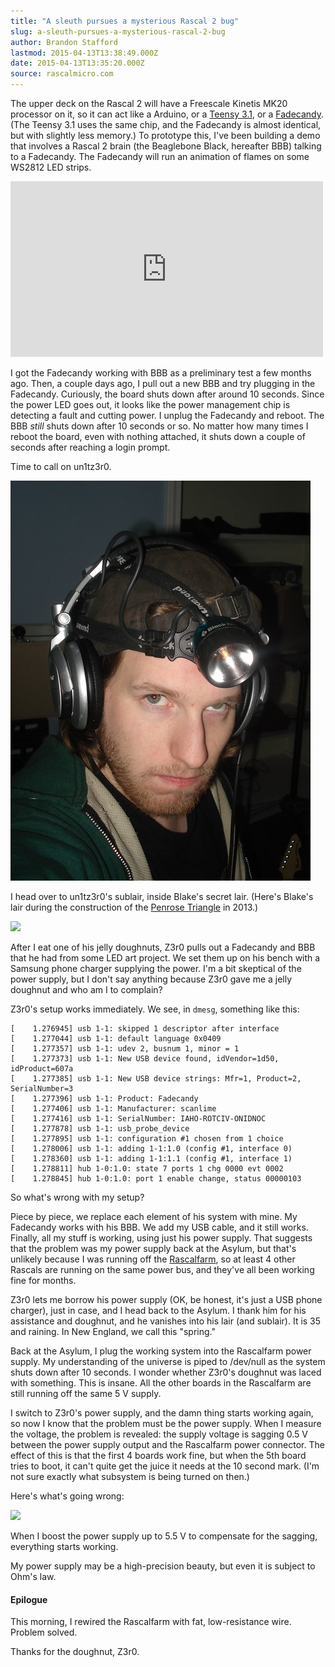 ```yaml
---
title: "A sleuth pursues a mysterious Rascal 2 bug"
slug: a-sleuth-pursues-a-mysterious-rascal-2-bug
author: Brandon Stafford
lastmod: 2015-04-13T13:38:49.000Z
date: 2015-04-13T13:35:20.000Z
source: rascalmicro.com
---
```

The upper deck on the Rascal 2 will have a Freescale Kinetis MK20 processor on it, so it can act like a Arduino, or a [Teensy 3.1](http://www.pjrc.com/teensy/), or a [Fadecandy](https://www.adafruit.com/products/1689). (The Teensy 3.1 uses the same chip, and the Fadecandy is almost identical, but with slightly less memory.) To prototype this, I've been building a demo that involves a Rascal 2 brain (the Beaglebone Black, hereafter BBB) talking to a Fadecandy. The Fadecandy will run an animation of flames on some WS2812 LED strips.

<iframe src="https://player.vimeo.com/video/124675767" width="500" height="281" frameborder="0" webkitallowfullscreen mozallowfullscreen allowfullscreen></iframe>


I got the Fadecandy working with BBB as a preliminary test a few months ago. Then, a couple days ago, I pull out a new BBB and try plugging in the Fadecandy. Curiously, the board shuts down after around 10 seconds. Since the power LED goes out, it looks like the power management chip is detecting a fault and cutting power. I unplug the Fadecandy and reboot. The BBB *still* shuts down after 10 seconds or so. No matter how many times I reboot the board, even with nothing attached, it shuts down a couple of seconds after reaching a login prompt.

Time to call on un1tz3r0.

![](/img/un1tz3r0-victor-condino.jpg)

I head over to un1tz3r0's sublair, inside Blake's secret lair. (Here's Blake's lair during the construction of the [Penrose Triangle](http://penrosetriangle.com/wordpress/) in 2013.)

![](http://penrosetriangle.com/wordpress/wp-content/uploads/2013/07/02.P1010343_edit_1200x-1024x576.jpg)

After I eat one of his jelly doughnuts, Z3r0 pulls out a Fadecandy and BBB that he had from some LED art project. We set them up on his bench with a Samsung phone charger supplying the power. I'm a bit skeptical of the power supply, but I don't say anything because Z3r0 gave me a jelly doughnut and who am I to complain?

Z3r0's setup works immediately. We see, in `dmesg`, something like this:

    [    1.276945] usb 1-1: skipped 1 descriptor after interface
    [    1.277044] usb 1-1: default language 0x0409
    [    1.277357] usb 1-1: udev 2, busnum 1, minor = 1
    [    1.277373] usb 1-1: New USB device found, idVendor=1d50, idProduct=607a
    [    1.277385] usb 1-1: New USB device strings: Mfr=1, Product=2, SerialNumber=3
    [    1.277396] usb 1-1: Product: Fadecandy
    [    1.277406] usb 1-1: Manufacturer: scanlime
    [    1.277416] usb 1-1: SerialNumber: IAHO-ROTCIV-ONIDNOC
    [    1.277878] usb 1-1: usb_probe_device
    [    1.277895] usb 1-1: configuration #1 chosen from 1 choice
    [    1.278006] usb 1-1: adding 1-1:1.0 (config #1, interface 0)
    [    1.278360] usb 1-1: adding 1-1:1.1 (config #1, interface 1)
    [    1.278811] hub 1-0:1.0: state 7 ports 1 chg 0000 evt 0002
    [    1.278845] hub 1-0:1.0: port 1 enable change, status 00000103

So what's wrong with my setup?

Piece by piece, we replace each element of his system with mine. My Fadecandy works with his BBB. We add my USB cable, and it still works. Finally, all my stuff is working, using just his power supply. That suggests that the problem was my power supply back at the Asylum, but that's unlikely because I was running off the [Rascalfarm](http://rascalmicro.com/2015/03/23/the-rascalfarm/), so at least 4 other Rascals are running on the same power bus, and they've all been working fine for months.

Z3r0 lets me borrow his power supply (OK, be honest, it's just a USB phone charger), just in case, and I head back to the Asylum. I thank him for his assistance and doughnut, and he vanishes into his lair (and sublair). It is 35 and raining. In New England, we call this "spring."

Back at the Asylum, I plug the working system into the Rascalfarm power supply. My understanding of the universe is piped to /dev/null as the system shuts down after 10 seconds. I wonder whether Z3r0's doughnut was laced with something. This is insane. All the other boards in the Rascalfarm are still running off the same 5 V supply.

I switch to Z3r0's power supply, and the damn thing starts working again, so now I know that the problem must be the power supply. When I measure the voltage, the problem is revealed: the supply voltage is sagging 0.5 V between the power supply output and the Rascalfarm power connector. The effect of this is that the first 4 boards work fine, but when the 5th board tries to boot, it can't quite get the juice it needs at the 10 second mark. (I'm not sure exactly what subsystem is being turned on then.)

Here's what's going wrong:

![](/img/rascalfarm-voltage-sag.jpg)

When I boost the power supply up to 5.5 V to compensate for the sagging, everything starts working.

My power supply may be a high-precision beauty, but even it is subject to Ohm's law.

#### Epilogue ###

This morning, I rewired the Rascalfarm with fat, low-resistance wire. Problem solved.

Thanks for the doughnut, Z3r0.
